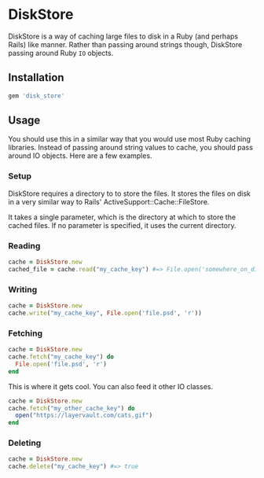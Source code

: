 # DiskStore

DiskStore is a way of caching large files to disk in a Ruby (and perhaps Rails) like manner.
Rather than passing around strings though, DiskStore passing around Ruby `IO` objects.

## Installation

```ruby
gem 'disk_store'
```

## Usage

You should use this in a similar way that you would use most Ruby caching libraries. Instead 
of passing around string values to cache, you should pass around IO objects. Here are a few
examples.

### Setup

DiskStore requires a directory to to store the files. It stores the files on disk in a very 
similar way to Rails' ActiveSupport::Cache::FileStore.

It takes a single parameter, which is the directory at which to store the cached files.
If no parameter is specified, it uses the current directory.

### Reading

```ruby
cache = DiskStore.new
cached_file = cache.read("my_cache_key") #=> File.open('somewhere_on_disk')
```

### Writing

```ruby
cache = DiskStore.new
cache.write("my_cache_key", File.open('file.psd', 'r'))
```

### Fetching

```ruby
cache = DiskStore.new
cache.fetch("my_cache_key") do 
  File.open('file.psd', 'r')
end
```

This is where it gets cool. You can also feed it other IO classes.

```ruby
cache = DiskStore.new
cache.fetch("my_other_cache_key") do 
  open("https://layervault.com/cats.gif")
end
```

### Deleting

```ruby
cache = DiskStore.new
cache.delete("my_cache_key") #=> true
```
